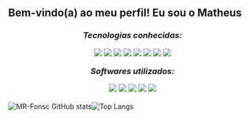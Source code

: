 ****Bem-vindo(a) ao meu perfil! Eu sou o Matheus****
---
<h3 align=center>
 
 _**Tecnologias conhecidas:**_

<img src="https://img.shields.io/badge/css3-%231572B6.svg?style=for-the-badge&logo=css3&logoColor=white">
<img src="https://img.shields.io/badge/django-%23092E20.svg?style=for-the-badge&logo=django&logoColor=white">
<img src="https://img.shields.io/badge/html5-%23E34F26.svg?style=for-the-badge&logo=html5&logoColor=white">
<img src="https://img.shields.io/badge/Java-ED8B00?style=for-the-badge&logo=openjdk&logoColor=white">
<img src="https://img.shields.io/badge/Kotlin-0095D5?&style=for-the-badge&logo=kotlin&logoColor=white">
<img src="https://img.shields.io/badge/MySQL-005C84?style=for-the-badge&logo=mysql&logoColor=white">
<img src="https://img.shields.io/badge/Python-3776AB?style=for-the-badge&logo=python&logoColor=white">
<img src="https://img.shields.io/badge/React_Native-20232A?style=for-the-badge&logo=react&logoColor=61DAFB">
<div/>

_**Softwares utilizados:**_

<img src="https://img.shields.io/badge/Android-3DDC84?style=for-the-badge&logo=android&logoColor=white">
<img src="https://img.shields.io/badge/Android%20Studio-3DDC84.svg?style=for-the-badge&logo=android-studio&logoColor=white">
<img src="https://img.shields.io/badge/manjaro-35BF5C?style=for-the-badge&logo=manjaro&logoColor=white">
<img src="https://img.shields.io/badge/Visual%20Studio%20Code-0078d7.svg?style=for-the-badge&logo=visual-studio-code&logoColor=white">
<img src="https://img.shields.io/badge/Windows-0078D6?style=for-the-badge&logo=windows&logoColor=white">
</div>

</h3>
<div>

![MR-Fonsc GitHub stats](https://github-readme-stats.vercel.app/api?username=MR-Fonsc&count_private=true&theme=dark&locale=pt-br)![Top Langs](https://github-readme-stats.vercel.app/api/top-langs/?username=MR-Fonsc&count_private=true&theme=dark&locale=pt-br&langs_count=3)
</div>
